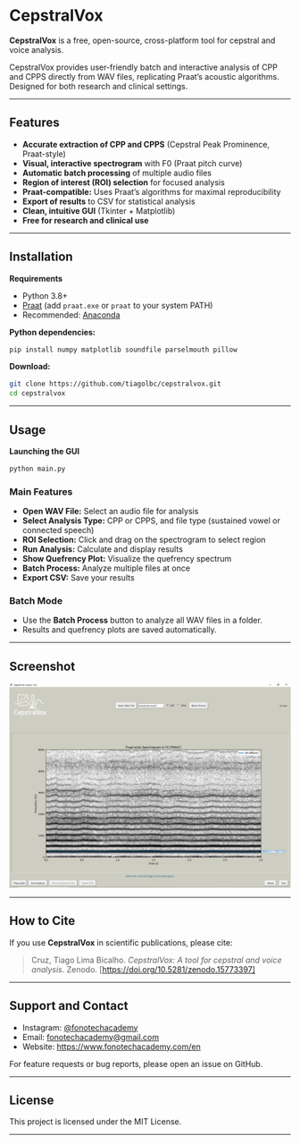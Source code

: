 
# CepstralVox

**CepstralVox** is a free, open-source, cross-platform tool for cepstral and voice analysis.

CepstralVox provides user-friendly batch and interactive analysis of CPP and CPPS directly from WAV files, replicating Praat’s acoustic algorithms. Designed for both research and clinical settings.

---

## Features

- **Accurate extraction of CPP and CPPS** (Cepstral Peak Prominence, Praat-style)
- **Visual, interactive spectrogram** with F0 (Praat pitch curve)
- **Automatic batch processing** of multiple audio files
- **Region of interest (ROI) selection** for focused analysis
- **Praat-compatible:** Uses Praat’s algorithms for maximal reproducibility
- **Export of results** to CSV for statistical analysis
- **Clean, intuitive GUI** (Tkinter + Matplotlib)
- **Free for research and clinical use**

---

## Installation

**Requirements**
- Python 3.8+
- [Praat](https://www.fon.hum.uva.nl/praat/) (add `praat.exe` or `praat` to your system PATH)
- Recommended: [Anaconda](https://www.anaconda.com/products/distribution)

**Python dependencies:**
```bash
pip install numpy matplotlib soundfile parselmouth pillow
```

**Download:**
```bash
git clone https://github.com/tiagolbc/cepstralvox.git
cd cepstralvox
```

---

## Usage

**Launching the GUI**
```bash
python main.py
```

### Main Features

- **Open WAV File:** Select an audio file for analysis
- **Select Analysis Type:** CPP or CPPS, and file type (sustained vowel or connected speech)
- **ROI Selection:** Click and drag on the spectrogram to select region
- **Run Analysis:** Calculate and display results
- **Show Quefrency Plot:** Visualize the quefrency spectrum
- **Batch Process:** Analyze multiple files at once
- **Export CSV:** Save your results

### Batch Mode

- Use the **Batch Process** button to analyze all WAV files in a folder.
- Results and quefrency plots are saved automatically.

---

## Screenshot

![CepstralVox GUI](figures/gui.png)

---

## How to Cite

If you use **CepstralVox** in scientific publications, please cite:

> Cruz, Tiago Lima Bicalho. *CepstralVox: A tool for cepstral and voice analysis*. Zenodo. [https://doi.org/10.5281/zenodo.15773397]

---

## Support and Contact

- Instagram: [@fonotechacademy](https://instagram.com/fonotechacademy)
- Email: fonotechacademy@gmail.com
- Website: https://www.fonotechacademy.com/en

For feature requests or bug reports, please open an issue on GitHub.

---

## License

This project is licensed under the MIT License.

---
